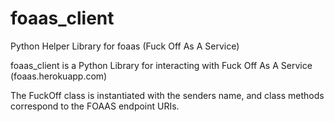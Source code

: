foaas_client
============

Python Helper Library for foaas (Fuck Off As A Service)

foaas_client is a Python Library for interacting with Fuck Off As A Service (foaas.herokuapp.com)

The FuckOff class is instantiated with the senders name, and class methods correspond to the FOAAS endpoint URIs.
